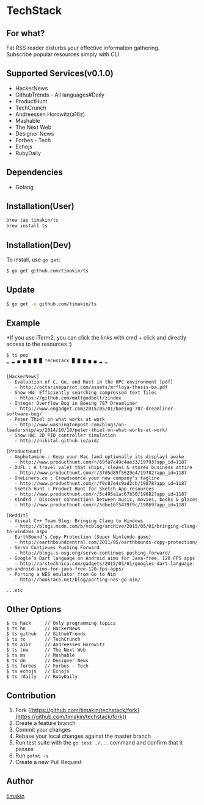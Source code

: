 TechStack
============

## For what?
Fat RSS reader disturbs your effective information gathering.</br>Subscribe popular resources simply with CLI.

## Supported Services(v0.1.0)

- HackerNews
- GithubTrends - All languages#Daily
- ProductHunt
- TechCrunch
- Andreessen Horowitz(a16z)
- Mashable
- The Next Web
- Designer News
- Forbes - Tech
- Echojs
- RubyDaily

## Dependencies

- Golang

## Installation(User)

```bash
brew tap timakin/ts
brew install ts
```

## Installation(Dev)

To install, use `go get`:

```bash
$ go get github.com/timakin/ts
```
## Update

```bash
$ go get -u github.com/timakin/ts
```

## Example
*If you use iTerm2, you can click the links with cmd + click and directly access to the resources :)

```
$ ts pop
▁ ▂ ▄ ▅ ▆ ▇ █ тecнѕтacĸ █ ▇ ▆ ▅ ▄ ▂ ▁


[HackerNews]
 - Evaluation of C, Go, and Rust in the HPC environment [pdf]
   - http://octarineparrot.com/assets/mrfloya-thesis-ba.pdf
 - Show HN: Efficiently searching compressed text files
   - https://github.com/mattgodbolt/zindex
 - Integer Overflow Bug in Boeing 787 Dreamliner
   - http://www.engadget.com/2015/05/01/boeing-787-dreamliner-software-bug/
 - Peter Thiel on what works at work
   - http://www.washingtonpost.com/blogs/on-leadership/wp/2014/10/10/peter-thiel-on-what-works-at-work/
 - Show HN: 2D PID controller simulation
   - http://nikital.github.io/pid/

[ProductHunt]
 - Amphetamine : Keep your Mac (and optionally its display) awake
   - http://www.producthunt.com/r/69fa7c49c4ae33/19793?app_id=1187
 - DUFL : A travel valet that ships, cleans & stores business attire
   - http://www.producthunt.com/r/37d5d89f5629e4/19782?app_id=1187
 - OneLiners.co : Crowdsource your new company's tagline
   - http://www.producthunt.com/r/f9c87e4c9ad2cb/19878?app_id=1187
 - Sketch Hunt : Product Hunt for Sketch App resources
   - http://www.producthunt.com/r/5c495a1ac67b50/19882?app_id=1187
 - Kindrd : Discover connections between music, movies, books & places
   - http://www.producthunt.com/r/5dbe16f5479f9c/19869?app_id=1187

[Reddit]
 - Visual C++ Team Blog: Bringing Clang to Windows
   - http://blogs.msdn.com/b/vcblog/archive/2015/05/01/bringing-clang-to-windows.aspx
 - EarthBound’s Copy Protection (Super Nintendo game)
   - http://earthboundcentral.com/2011/05/earthbounds-copy-protection/
 - Servo Continues Pushing Forward
   - http://blogs.s-osg.org/servo-continues-pushing-forward/
 - Google’s Dart language on Android aims for Java-free, 120 FPS apps
   - http://arstechnica.com/gadgets/2015/05/01/googles-dart-language-on-android-aims-for-java-free-120-fps-apps/
 - Porting a NES emulator from Go to Nim
   - http://hookrace.net/blog/porting-nes-go-nim/

...etc
```

## Other Options

```
$ ts hack     // Only programming topics
$ ts hn       // HackerNews
$ ts github   // GithubTrends
$ ts tc       // TechCrunch
$ ts a16z     // Andreessen Horowitz
$ ts tnw      // The Next Web
$ ts ms       // Mashable
$ ts dn       // Designer News
$ ts forbes   // Forbes - Tech
$ ts echojs   // Echojs
$ ts rdaily   // RubyDaily
```

## Contribution

1. Fork ([https://github.com/timakin/techstack/fork](https://github.com/timakin/techstack/fork))
1. Create a feature branch
1. Commit your changes
1. Rebase your local changes against the master branch
1. Run test suite with the `go test ./...` command and confirm that it passes
1. Run `gofmt -s`
1. Create a new Pull Request

## Author

[timakin](https://github.com/timakin)

